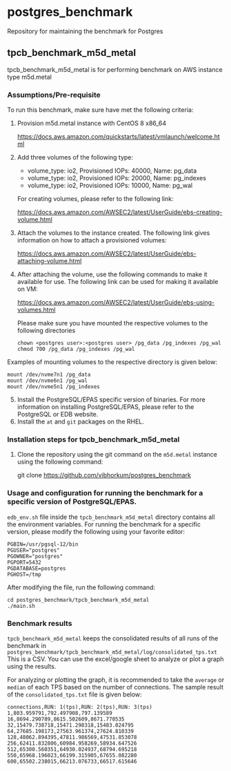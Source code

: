 # postgres_benchmark
Repository for maintaining the benchmark for Postgres

## tpcb_benchmark_m5d_metal
tpcb_benchmark_m5d_metal is for performing benchmark on AWS instance type m5d.metal

### Assumptions/Pre-requisite

To run this benchmark, make sure have met the following criteria:

1. Provision m5d.metal instance with CentOS 8 x86_64

    https://docs.aws.amazon.com/quickstarts/latest/vmlaunch/welcome.html
    
2. Add three volumes of the following type:
    * volume_type: io2, Provisioned IOPs: 40000, Name: pg_data
    * volume_type: io2, Provisioned IOPs: 20000, Name: pg_indexes
    * volume_type: io2, Provisioned IOPs: 10000, Name: pg_wal
    
    For creating volumes, please refer to the following link:
    
    https://docs.aws.amazon.com/AWSEC2/latest/UserGuide/ebs-creating-volume.html
   
3. Attach the volumes to the instance created. The following link gives information on how to attach a provisioned volumes:

   https://docs.aws.amazon.com/AWSEC2/latest/UserGuide/ebs-attaching-volume.html

4. After attaching the volume, use the following commands to make it available for use. The following link can be used for making it available on VM:

   https://docs.aws.amazon.com/AWSEC2/latest/UserGuide/ebs-using-volumes.html
   
   Please make sure you have mounted the respective volumes to the following directories
   ```sudo mkdir -p /pg_data /pg_indexes /pg_wal
   chown <postgres user>:<postgres user> /pg_data /pg_indexes /pg_wal
   chmod 700 /pg_data /pg_indexes /pg_wal
   ```
 
  Examples of mounting volumes to the respective directory is given below:
   ```
   mount /dev/nvme7n1 /pg_data
   mount /dev/nvme6n1 /pg_wal
   mount /dev/nvme5n1 /pg_indexes
   ```
5. Install the PostgreSQL/EPAS specific version of binaries. For more information on installing PostgreSQL/EPAS, please refer to the PostgreSQL or EDB website.
6. Install the `at` and `git` packages on the RHEL.
 
### Installation steps for tpcb_benchmark_m5d_metal
1. Clone the repository using the git command on the `m5d.metal` instance using the following command:

    git clone https://github.com/vibhorkum/postgres_benchmark

 
### Usage and configuration for running the benchmark for a specific version of PostgreSQL/EPAS.

 `edb_env.sh` file inside the `tpcb_benchmark_m5d_metal` directory contains all the environment variables.
 For running the benchmark for a specific version, please modify the following using your favorite editor:
 ```
 PGBIN=/usr/pgsql-12/bin
PGUSER="postgres"
PGOWNER="postgres"
PGPORT=5432
PGDATABASE=postgres
PGHOST=/tmp
```

After modifying the file, run the following command:
```
cd postgres_benchmark/tpcb_benchmark_m5d_metal
./main.sh
```

### Benchmark results

`tpcb_benchmark_m5d_metal` keeps the consolidated results of all runs of the benchmark in `postgres_benchmark/tpcb_benchmark_m5d_metal/log/consolidated_tps.txt`
This is a CSV. You can use the excel/google sheet to analyze or plot a graph using the results.

For analyzing or plotting the graph, it is recommended to take the `average` or `median` of each TPS based on the number of connections.
The sample result of the `consolidated_tps.txt` file is given below:
```
connections,RUN: 1(tps),RUN: 2(tps),RUN: 3(tps)
1,803.959791,792.497908,797.139589
16,8694.290789,8615.502609,8671.770535
32,15479.738718,15471.298318,15483.024795
64,27685.198173,27563.961374,27624.810339
128,48062.894395,47811.986569,47531.853078
256,62411.832806,60984.958269,58934.647526
512,65300.560351,64930.024937,68794.695218
550,65968.196023,66199.315905,67655.082280
600,65502.238015,66213.076733,66517.615646
```
